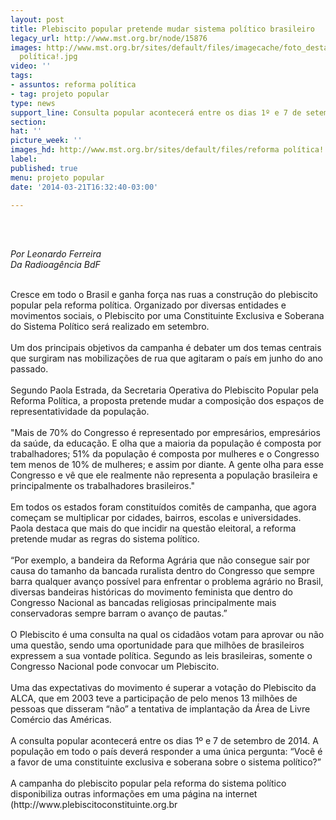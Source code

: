 ```yaml
---
layout: post
title: Plebiscito popular pretende mudar sistema político brasileiro
legacy_url: http://www.mst.org.br/node/15876
images: http://www.mst.org.br/sites/default/files/imagecache/foto_destaque/reforma
  política!.jpg
video: ''
tags:
- assuntos: reforma política
- tag: projeto popular
type: news
support_line: Consulta popular acontecerá entre os dias 1º e 7 de setembro de 2014.
section: 
hat: ''
picture_week: ''
images_hd: http://www.mst.org.br/sites/default/files/reforma política!.jpg
label: 
published: true
menu: projeto popular
date: '2014-03-21T16:32:40-03:00'

---
```

<p>&nbsp;</p><p><em><br>Por Leonardo Ferreira<br>Da Radioagência BdF</em></p><p><br>Cresce em todo o Brasil e ganha força nas ruas a construção do plebiscito popular pela reforma política. Organizado por diversas entidades e movimentos sociais, o Plebiscito por uma Constituinte Exclusiva e Soberana do Sistema Político será realizado em setembro.<br><br>Um dos principais objetivos da campanha é debater um dos temas centrais que surgiram nas mobilizações de rua que agitaram o país em junho do ano passado.<br><br>Segundo Paola Estrada, da Secretaria Operativa do Plebiscito Popular pela Reforma Política, a proposta pretende mudar a composição dos espaços de representatividade da população.<br><br>"Mais de 70% do Congresso é representado por empresários, empresários da saúde, da educação. E olha que a maioria da população é composta por trabalhadores; 51% da população é composta por mulheres e o Congresso tem menos de 10% de mulheres; e assim por diante. A gente olha para esse Congresso e vê que ele realmente não representa a população brasileira e principalmente os trabalhadores brasileiros."<br><br>Em todos os estados foram constituídos comitês de campanha, que agora começam se multiplicar por cidades, bairros, escolas e universidades. Paola destaca que mais do que incidir na questão eleitoral, a reforma pretende mudar as regras do sistema político.<br><br>“Por exemplo, a bandeira da Reforma Agrária que não consegue sair por causa do tamanho da bancada ruralista dentro do Congresso que sempre barra qualquer avanço possível para enfrentar o problema agrário no Brasil, diversas bandeiras históricas do movimento feminista que dentro do Congresso Nacional as bancadas religiosas principalmente mais conservadoras sempre barram o avanço de pautas.”<br><br>O Plebiscito é uma consulta na qual os cidadãos votam para aprovar ou não uma questão, sendo uma oportunidade para que milhões de brasileiros expressem a sua vontade política. Segundo as leis brasileiras, somente o Congresso Nacional pode convocar um Plebiscito.<br><br>Uma das expectativas do movimento é superar a votação do Plebiscito da ALCA, que em 2003 teve a participação de pelo menos 13 milhões de pessoas que disseram “não” a tentativa de implantação da Área de Livre Comércio das Américas.<br><br>A consulta popular acontecerá entre os dias 1º e 7 de setembro de 2014. A população em todo o país deverá responder a uma única pergunta: “Você é a favor de uma constituinte exclusiva e soberana sobre o sistema político?”<br><br>A campanha do plebiscito popular pela reforma do sistema político disponibiliza outras informações em uma página na internet (http://www.plebiscitoconstituinte.org.br<br>&nbsp;<br>&nbsp;</p><p>&nbsp;</p>
